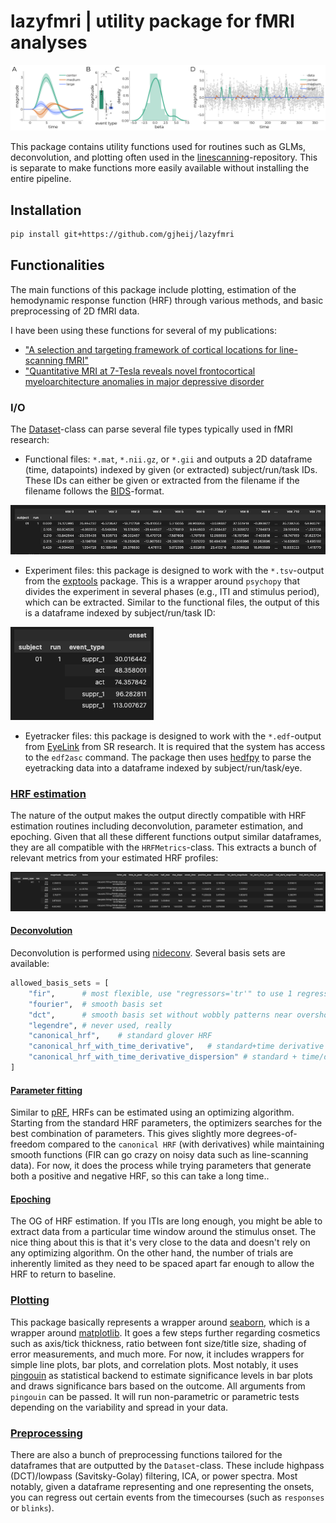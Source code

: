 # lazyfmri | utility package for fMRI analyses

![plot](https://github.com/gjheij/lazyfmri/blob/main/lazyfmri/data/example.png)

This package contains utility functions used for routines such as GLMs, deconvolution, and plotting often used in the [linescanning](https://github.com/gjheij/linescanning)-repository. 
This is separate to make functions more easily available without installing the entire pipeline.

## Installation

```bash
pip install git+https://github.com/gjheij/lazyfmri
```

## Functionalities

The main functions of this package include plotting, estimation of the hemodynamic response function (HRF) through various methods, and basic preprocessing of 2D fMRI data.

I have been using these functions for several of my publications:

- ["A selection and targeting framework of cortical locations for line-scanning fMRI"](https://onlinelibrary.wiley.com/doi/full/10.1002/hbm.26459)
- ["Quantitative MRI at 7-Tesla reveals novel frontocortical myeloarchitecture anomalies in major depressive disorder](https://www.nature.com/articles/s41398-024-02976-y)

### I/O

The [Dataset](https://github.com/gjheij/lazyfmri/blob/main/lazyfmri/dataset.py#L2943)-class can parse several file types typically used in fMRI research:

- Functional files: `*.mat`, `*.nii.gz`, or `*.gii` and outputs a 2D dataframe (time, datapoints) indexed by  given (or extracted) subject/run/task IDs.
These IDs can either be given or extracted from the filename if the filename follows the [BIDS](https://bids.neuroimaging.io/index.html)-format.

![plot](https://github.com/gjheij/lazyfmri/blob/main/lazyfmri/data/df_func.png)

- Experiment files: this package is designed to work with the `*.tsv`-output from the [exptools](https://github.com/VU-Cog-Sci/exptools2) package.
This is a wrapper around `psychopy` that divides the experiment in several phases (e.g., ITI and stimulus period), which can be extracted.
Similar to the functional files, the output of this is a dataframe indexed by subject/run/task ID:

![plot](https://github.com/gjheij/lazyfmri/blob/main/lazyfmri/data/df_onsets.png)

- Eyetracker files: this package is designed to work with the `*.edf`-output from [EyeLink](https://www.sr-research.com/eyelink-1000-plus/) from SR research.
It is required that the system has access to the `edf2asc` command.
The package then uses [hedfpy](https://github.com/tknapen/hedfpy) to parse the eyetracking data into a dataframe indexed by subject/run/task/eye.

### [HRF estimation](https://github.com/gjheij/lazyfmri/blob/main/lazyfmri/fitting.py)

The nature of the output makes the output directly compatible with HRF estimation routines including deconvolution, parameter estimation, and epoching.
Given that all these different functions output similar dataframes, they are all compatible with the `HRFMetrics`-class. 
This extracts a bunch of relevant metrics from your estimated HRF profiles:

![plot](https://github.com/gjheij/lazyfmri/blob/main/lazyfmri/data/df_metrics.png)

#### [Deconvolution](https://github.com/gjheij/lazyfmri/blob/main/lazyfmri/fitting.py#L943)

Deconvolution is performed using [nideconv](https://nideconv.readthedocs.io/en/latest/).
Several basis sets are available:

```python
allowed_basis_sets = [
    "fir",      # most flexible, use "regressors='tr'" to use 1 regressor per TR
    "fourier",  # smooth basis set
    "dct",      # smooth basis set without wobbly patterns near overshoot
    "legendre", # never used, really
    "canonical_hrf",    # standard glover HRF
    "canonical_hrf_with_time_derivative",   # standard+time derivative
    "canonical_hrf_with_time_derivative_dispersion" # standard + time/dispersion derivative
]
```

#### [Parameter fitting](https://github.com/gjheij/lazyfmri/blob/main/lazyfmri/fitting.py#L747)

Similar to [pRF](https://github.com/VU-Cog-Sci/prfpy), HRFs can be estimated using an optimizing algorithm.
Starting from the standard HRF parameters, the optimizers searches for the best combination of parameters.
This gives slightly more degrees-of-freedom compared to the `canonical HRF` (with derivatives) while maintaining smooth functions (FIR can go crazy on noisy data such as line-scanning data).
For now, it does the process while trying parameters that generate both a positive and negative HRF, so this can take a long time..

#### [Epoching](https://github.com/gjheij/lazyfmri/blob/main/lazyfmri/fitting.py#L4302)

The OG of HRF estimation.
If you ITIs are long enough, you might be able to extract data from a particular time window around the stimulus onset.
The nice thing about this is that it's very close to the data and doesn't rely on any optimizing algorithm.
On the other hand, the number of trials are inherently limited as they need to be spaced apart far enough to allow the HRF to return to baseline.

### [Plotting](https://github.com/gjheij/lazyfmri/blob/main/lazyfmri/plotting.py)

This package basically represents a wrapper around [seaborn](https://seaborn.pydata.org), which is a wrapper around [matplotlib](https://matplotlib.org).
It goes a few steps further regarding cosmetics such as axis/tick thickness, ratio between font size/title size, shading of error measurements, and much more.
For now, it includes wrappers for simple line plots, bar plots, and correlation plots.
Most notably, it uses [pingouin](https://pingouin-stats.org/build/html/index.html) as statistical backend to estimate significance levels in bar plots and draws significance bars based on the outcome. 
All arguments from `pingouin` can be passed.
It will run non-parametric or parametric tests depending on the variability and spread in your data.

### [Preprocessing](https://github.com/gjheij/lazyfmri/blob/main/lazyfmri/preproc.py)

There are also a bunch of preprocessing functions tailored for the dataframes that are outputted by the `Dataset`-class.
These include highpass (DCT)/lowpass (Savitsky-Golay) filtering, ICA, or power spectra.
Most notably, given a dataframe representing and one representing the onsets, you can regress out certain events from the timecourses (such as `responses` or `blinks`).

